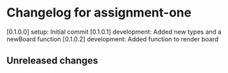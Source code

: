 # Changelog for assignment-one
[0.1.0.0] setup: Initial commit
[0.1.0.1] development: Added new types and a newBoard function
[0.1.0.2] development: Added function to render board

## Unreleased changes
